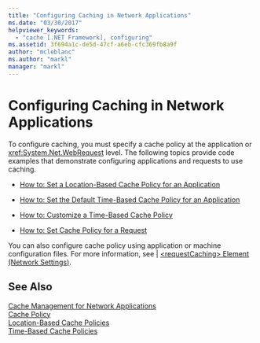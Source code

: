 ```yaml
---
title: "Configuring Caching in Network Applications"
ms.date: "03/30/2017"
helpviewer_keywords: 
  - "cache [.NET Framework], configuring"
ms.assetid: 3f694a1c-de5d-47cf-a6eb-cfc369fb8a9f
author: "mcleblanc"
ms.author: "markl"
manager: "markl"
---
```

# Configuring Caching in Network Applications
To configure caching, you must specify a cache policy at the application or <xref:System.Net.WebRequest> level. The following topics provide code examples that demonstrate configuring applications and requests to use caching.  
  
-   [How to: Set a Location-Based Cache Policy for an Application](../../../docs/framework/network-programming/how-to-set-a-location-based-cache-policy-for-an-application.md)  
  
-   [How to: Set the Default Time-Based Cache Policy for an Application](../../../docs/framework/network-programming/how-to-set-the-default-time-based-cache-policy-for-an-application.md)  
  
-   [How to: Customize a Time-Based Cache Policy](../../../docs/framework/network-programming/how-to-customize-a-time-based-cache-policy.md)  
  
-   [How to: Set Cache Policy for a Request](../../../docs/framework/network-programming/how-to-set-cache-policy-for-a-request.md)  
  
 You can also configure cache policy using application or machine configuration files. For more information, see &#124; [\<requestCaching> Element (Network Settings)](../../../docs/framework/configure-apps/file-schema/network/requestcaching-element-network-settings.md).  
  
## See Also  
 [Cache Management for Network Applications](../../../docs/framework/network-programming/cache-management-for-network-applications.md)  
 [Cache Policy](../../../docs/framework/network-programming/cache-policy.md)  
 [Location-Based Cache Policies](../../../docs/framework/network-programming/location-based-cache-policies.md)  
 [Time-Based Cache Policies](../../../docs/framework/network-programming/time-based-cache-policies.md)
